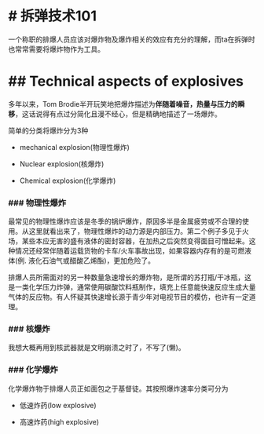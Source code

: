 # # 拆弹技术101

一个称职的排爆人员应该对爆炸物及爆炸相关的效应有充分的理解，而ta在拆弹时也常常需要将爆炸物作为工具。

# ## Technical aspects of explosives

多年以来，Tom Brodie半开玩笑地把爆炸描述为**伴随着噪音，热量与压力的瞬移**，这话说得有点过分简化且漫不经心，但是精确地描述了一场爆炸。

简单的分类将爆炸分为3种

+ mechanical explosion(物理性爆炸)

+ Nuclear explosion(核爆炸)

+ Chemical explosion(化学爆炸)

### ### 物理性爆炸

最常见的物理性爆炸应该是冬季的锅炉爆炸，原因多半是金属疲劳或不合理的使用。从这里就看出来了，物理性爆炸的动力源是内部压力。第二个例子多见于火场，某些本应无害的盛有液体的密封容器，在加热之后突然变得面目可憎起来。这种情况还经常伴随着运载货物的卡车/火车事故出现，如果容器内存有的是可燃液体(例. 液化石油气或醋酸乙烯酯)，更加危险了。

排爆人员所需面对的另一种数量急速增长的爆炸物，是所谓的苏打瓶/干冰瓶，这是一类化学压力炸弹，通常使用碳酸饮料瓶制作，填充上任意能快速反应生成大量气体的反应物。有人怀疑其快速增长源于青少年对电视节目的模仿，也许有一定道理。

### ### 核爆炸

我想大概再用到核武器就是文明崩溃之时了，不写了(懒)。

### ### 化学爆炸

化学爆炸物于排爆人员正如面包之于基督徒。其按照爆炸速率分类可分为

+ 低速炸药(low explosive)

+ 高速炸药(high explosive)
